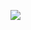 ![](https://imgs.xkcd.com/comics/random_number.png)
<!---
ashwani762/ashwani762 is a ✨ special ✨ repository because its `README.md` (this file) appears on your GitHub profile.
You can click the Preview link to take a look at your changes.
--->

